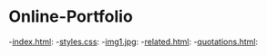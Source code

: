 # Online-Portfolio

-[index.html](index.html):
-[styles.css](styles.css):
-[img1.jpg](img1.jpg):
-[related.html](related.html):
-[quotations.html](quotatio.html):
